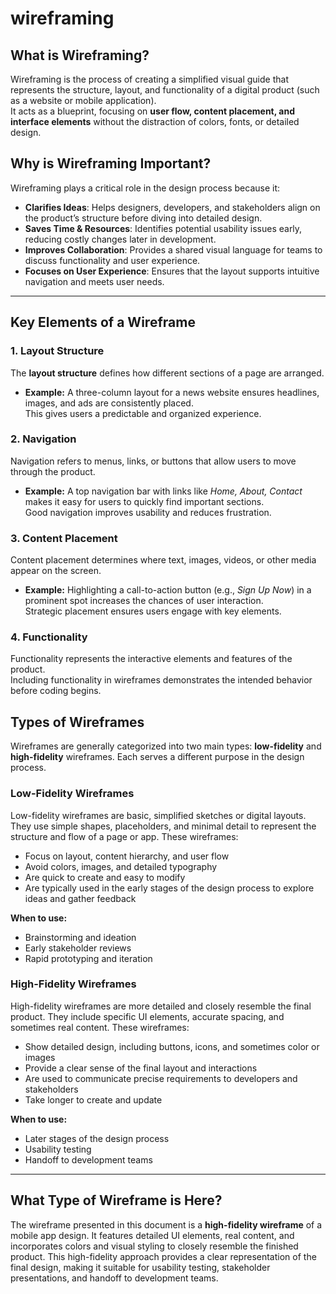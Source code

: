 # wireframing

## What is Wireframing?
Wireframing is the process of creating a simplified visual guide that represents the structure, layout, and functionality of a digital product (such as a website or mobile application).  
It acts as a blueprint, focusing on **user flow, content placement, and interface elements** without the distraction of colors, fonts, or detailed design.

## Why is Wireframing Important?
Wireframing plays a critical role in the design process because it:

- **Clarifies Ideas**: Helps designers, developers, and stakeholders align on the product’s structure before diving into detailed design.
- **Saves Time & Resources**: Identifies potential usability issues early, reducing costly changes later in development.
- **Improves Collaboration**: Provides a shared visual language for teams to discuss functionality and user experience.
- **Focuses on User Experience**: Ensures that the layout supports intuitive navigation and meets user needs.

---


## Key Elements of a Wireframe

### 1. Layout Structure
The **layout structure** defines how different sections of a page are arranged.  
- **Example:** A three-column layout for a news website ensures headlines, images, and ads are consistently placed.  
This gives users a predictable and organized experience.

### 2. Navigation
Navigation refers to menus, links, or buttons that allow users to move through the product.  
- **Example:** A top navigation bar with links like *Home, About, Contact* makes it easy for users to quickly find important sections.  
Good navigation improves usability and reduces frustration.

### 3. Content Placement
Content placement determines where text, images, videos, or other media appear on the screen.  
- **Example:** Highlighting a call-to-action button (e.g., *Sign Up Now*) in a prominent spot increases the chances of user interaction.  
Strategic placement ensures users engage with key elements.

### 4. Functionality
Functionality represents the interactive elements and features of the product.  
Including functionality in wireframes demonstrates the intended behavior before coding begins.


## Types of Wireframes

Wireframes are generally categorized into two main types: **low-fidelity** and **high-fidelity** wireframes. Each serves a different purpose in the design process.

### Low-Fidelity Wireframes
Low-fidelity wireframes are basic, simplified sketches or digital layouts. They use simple shapes, placeholders, and minimal detail to represent the structure and flow of a page or app. These wireframes:
- Focus on layout, content hierarchy, and user flow
- Avoid colors, images, and detailed typography
- Are quick to create and easy to modify
- Are typically used in the early stages of the design process to explore ideas and gather feedback

**When to use:**
- Brainstorming and ideation
- Early stakeholder reviews
- Rapid prototyping and iteration

### High-Fidelity Wireframes
High-fidelity wireframes are more detailed and closely resemble the final product. They include specific UI elements, accurate spacing, and sometimes real content. These wireframes:
- Show detailed design, including buttons, icons, and sometimes color or images
- Provide a clear sense of the final layout and interactions
- Are used to communicate precise requirements to developers and stakeholders
- Take longer to create and update

**When to use:**
- Later stages of the design process
- Usability testing
- Handoff to development teams

---

## What Type of Wireframe is Here?

The wireframe presented in this document is a **high-fidelity wireframe** of a mobile app design. It features detailed UI elements, real content, and incorporates colors and visual styling to closely resemble the finished product. This high-fidelity approach provides a clear representation of the final design, making it suitable for usability testing, stakeholder presentations, and handoff to development teams.
